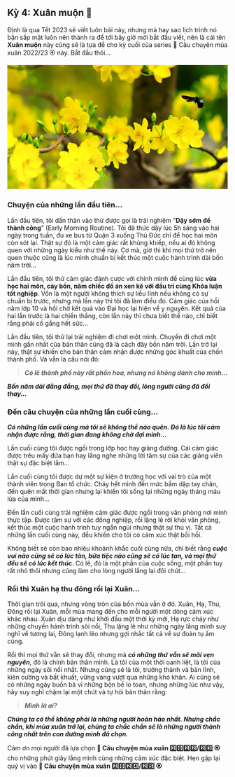 ## Kỳ 4: Xuân muộn 🌸

Định là qua Tết 2023 sẽ viết luôn bài này, nhưng mà hay sao lịch trình nó bận sấp mặt luôn nên thành ra để tới bây giờ
mới bắt đầu viết, nên là cái tên **Xuân muộn** này cũng sẽ là tựa đề cho kỳ cuối của series 🌸 Câu chuyện mùa xuân 2022/23 🏵 này. Bắt đầu thôi...

![A late spring](../img/SpringStories7.jpg)

### Chuyện của những lần đầu tiên...

Lần đầu tiên, tôi dấn thân vào thứ được gọi là trải nghiệm "**Dậy sớm để thành công**" (Early Morning Routine). Tôi đã thức dậy lúc 5h sáng vào hai ngày trong tuần, đu xe bus từ Quận 3 xuống Thủ Đức chỉ để học hai môn còn sót lại. Thật sự
đó là một cảm giác rất khủng khiếp, nếu ai đó không quen với những ngày kiểu như thế này. Cơ mà, giờ thì khi mọi thứ trở nên quen thuộc cũng là lúc mình chuẩn bị kết thúc một cuộc hành trình dài bốn năm trời...

Lần đầu tiên, tôi thử cảm giác đánh cược với chính mình để cùng lúc **vừa học hai môn, cày bốn, năm chiếc đồ án xen kẽ với đấu trí cùng Khóa luận tốt nghiệp**. Vốn là một người không thích sự liều lĩnh nếu không có sự chuẩn bị trước, nhưng mà lần này thì tôi đã làm điều đó. Cảm giác của hồi năm lớp 10 và hồi chờ kết quả vào Đại học lại hiện về y nguyên. Kết quả của hai lần trước là hai chiến thắng, còn lần này thì chưa biết thế nào, chỉ biết rằng phải cố gắng
hết sức...

Lần đầu tiên, tôi thử lại trải nghiệm đi chơi một mình. Chuyến đi chơi một mình gần nhất của bản thân cũng đã là cách đây bốn năm trời. Lần trở lại này, thật sự khiến cho bản thân cảm nhận được những góc khuất của chốn thành phố. Và vẫn là câu nói đó:

> **_Có lẽ thành phố này rất phồn hoa, nhưng nó không dành cho mình..._**

**_Bốn năm dài đằng đẳng, mọi thứ đã thay đổi, lòng người cũng đã đổi thay..._**

### Đến câu chuyện của những lần cuối cùng...

**_Có những lần cuối cùng mà tôi sẽ không thể nào quên. Đó là lúc tôi cảm nhận được rằng, thời gian đang không chờ đợi mình..._**

Lần cuối cùng tôi được ngồi trong lớp học hay giảng đường. Cái cảm giác được trêu mấy đứa bạn hay lắng nghe những lời tâm sự của các giảng viên thật sự đặc biệt lắm...

Lần cuối cùng tôi được dự một sự kiện ở trường học với vai trò của một thành viên trong Ban tổ chức. Cháy hết mình đến mức bầm dập tay chân, đến quên mất thời gian nhưng lại khiến tôi sống lại những ngày tháng máu lửa của mình...

Đến lần cuối cùng trải nghiệm cảm giác được ngồi trong văn phòng nơi mình thực tập. Được tâm sự với các đồng nghiệp, rồi lặng lẽ rời khỏi văn phòng, kết thúc một cuộc hành trình tuy ngắn ngủi nhưng thật sự thú vị. Tất cả những lần cuối cùng này, đều khiến cho tôi có cảm xúc thật bồi hồi.

Không biết sẽ còn bao nhiêu khoảnh khắc cuối cùng nữa, chỉ biết rằng **_cuộc vui nào cũng sẽ có lúc tàn, bữa tiệc nào cũng sẽ có lúc tan, và mọi thứ đều sẽ có lúc kết thúc_**. Có lẽ, đó là một phần của cuộc sống, một phần tuy rất nhỏ thôi nhưng cũng làm cho lòng người lắng lại đôi chút...

### Rồi thì Xuân hạ thu đông rồi lại Xuân...

Thời gian trôi qua, nhưng vòng tròn của bốn mùa vẫn ở đó. Xuân, Hạ, Thu, Đông rồi lại Xuân, mỗi mùa mang đến cho mỗi người một dòng cảm xúc khác nhau. Xuân dịu dàng như khởi đầu một thời kỳ mới, Hạ rực cháy như những chuyến hành trình sôi nổi, Thu lặng lẽ như những ngày lắng mình suy nghĩ về tương lai, Đông lạnh lẽo nhưng gợi nhắc tất cả về sự đoàn tụ ấm cúng.

Rồi thì mọi thứ vẫn sẽ thay đổi, nhưng mà **_có những thứ vẫn sẽ mãi vẹn nguyên_**, đó là chính bản thân mình. Là tôi của một thời oanh liệt, là tôi của những ngày sôi nổi nhất. Nhưng cũng sẽ là tôi, trưởng thành và bản lĩnh, kiên cường và bất khuất, vững vàng vượt qua những khó khăn. Ai cũng sẽ có những ngày buồn bã vì những bộn bề lo toan, nhưng những lúc như vậy, hãy suy nghĩ chậm lại một chút và tự hỏi bản thân rằng:

> **_Mình là ai?_**

**_Chúng ta có thể không phải là những người hoàn hảo nhất. Nhưng chắc chắn, khi mùa xuân trở lại, chúng ta chắc chắn sẽ là những người thành công nhất trên con đường mình đã chọn._**

Cảm ơn mọi người đã lựa chọn **🌸 Câu chuyện mùa xuân 2️⃣0️⃣2️⃣2️⃣/2️⃣3️⃣ 🏵** cho những phút giây lắng mình cùng những cảm xúc đặc biệt. Hẹn gặp lại quý vị vào **🌸 Câu chuyện mùa xuân 2️⃣0️⃣2️⃣4️⃣/2️⃣5️⃣ 🏵**
